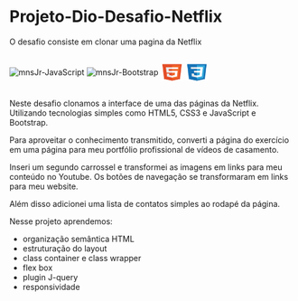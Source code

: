 # Projeto-Dio-Desafio-Netflix
O desafio consiste em clonar uma pagina da Netflix

</div>
  <div style="display: inline_block"><br>
  <img align="center" alt="mnsJr-JavaScript" height="30" width="40" src="https://cdn.jsdelivr.net/gh/devicons/devicon/icons/javascript/javascript-original.svg" />
  <img align="center" alt="mnsJr-Bootstrap" height="30" width="40" src="https://cdn.jsdelivr.net/gh/devicons/devicon/icons/bootstrap/bootstrap-plain-wordmark.svg" />
  <img align="center" alt="mnsJr-HTML" height="30" width="40" src="https://raw.githubusercontent.com/devicons/devicon/master/icons/html5/html5-original.svg">
  <img align="center" alt="mnsJr-CSS" height="30" width="40" src="https://raw.githubusercontent.com/devicons/devicon/master/icons/css3/css3-original.svg">
</div><br>

Neste desafio clonamos a interface de uma das páginas da Netflix. Utilizando tecnologias simples como HTML5, CSS3 e JavaScript e Bootstrap. 

Para aproveitar o conhecimento transmitido, converti a página do exercício em uma página para meu portfólio profissional de vídeos de casamento.

Inseri um segundo carrossel e transformei as imagens em links para meu conteúdo no Youtube. Os botões de navegação se transformaram em links para meu website.

Além disso adicionei uma lista de contatos simples ao rodapé da página.

Nesse projeto aprendemos:

- organização semântica HTML
- estruturação do layout
- class container e class wrapper
- flex box
- plugin J-query
- responsividade
